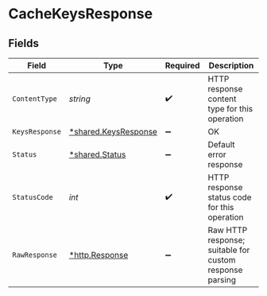 # CacheKeysResponse


## Fields

| Field                                                       | Type                                                        | Required                                                    | Description                                                 |
| ----------------------------------------------------------- | ----------------------------------------------------------- | ----------------------------------------------------------- | ----------------------------------------------------------- |
| `ContentType`                                               | *string*                                                    | :heavy_check_mark:                                          | HTTP response content type for this operation               |
| `KeysResponse`                                              | [*shared.KeysResponse](../../models/shared/keysresponse.md) | :heavy_minus_sign:                                          | OK                                                          |
| `Status`                                                    | [*shared.Status](../../models/shared/status.md)             | :heavy_minus_sign:                                          | Default error response                                      |
| `StatusCode`                                                | *int*                                                       | :heavy_check_mark:                                          | HTTP response status code for this operation                |
| `RawResponse`                                               | [*http.Response](https://pkg.go.dev/net/http#Response)      | :heavy_minus_sign:                                          | Raw HTTP response; suitable for custom response parsing     |